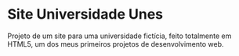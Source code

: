 # Site Universidade Unes
Projeto de um site para uma universidade fictícia, feito totalmente em HTML5, um dos meus primeiros projetos de desenvolvimento web.
